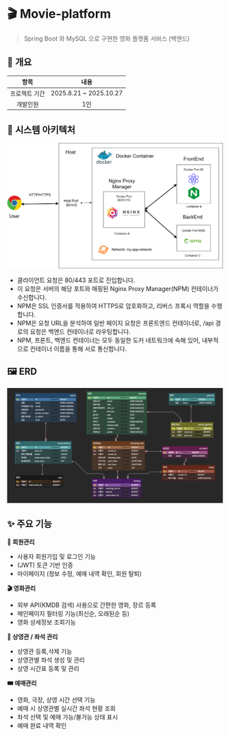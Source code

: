 # 🎬 Movie-platform
> Spring Boot 와 MySQL 으로 구현한 영화 플랫폼 서비스 (백엔드)

## 📆 개요

| 항목 | 내용 |
| :---: | :---: |
| 프로젝트 기간 | 2025.8.21 ~ 2025.10.27 |
| 개발인원 | 1인 |

## 🧩 시스템 아키텍처

![프로젝트 아키텍처](./images/architecture.drawio.png)

* 클라이언트 요청은 80/443 포트로 진입합니다.
* 이 요청은 서버의 해당 포트와 매핑된 Nginx Proxy Manager(NPM) 컨테이너가 수신합니다.
* NPM은 SSL 인증서를 적용하여 HTTPS로 암호화하고, 리버스 프록시 역할을 수행합니다.
* NPM은 요청 URL을 분석하여 일반 페이지 요청은 프론트엔드 컨테이너로, /api 경로의 요청은 백엔드 컨테이너로 라우팅합니다.
* NPM, 프론트, 백엔드 컨테이너는 모두 동일한 도커 네트워크에 속해 있어, 내부적으로 컨테이너 이름을 통해 서로 통신합니다.

## 🖼️ ERD

![ERD 다이어그램](./images/ERD.png)

## ✨ 주요 기능

**👥 회원관리**
  * 사용자 회원가입 및 로그인 기능
  * (JWT) 토큰 기반 인증
  * 마이페이지 (정보 수정, 예매 내역 확인, 회원 탈퇴)

**🎬 영화관리**
  * 외부 API(KMDB 검색) 사용으로 간편한 영화, 장르 등록
  * 메인페이지 필터링 기능(최신순, 오래된순 등)
  * 영화 상세정보 조회기능
  
**🍿 상영관 / 좌석 관리**
  * 상영관 등록,삭제 기능
  * 상영관별 좌석 생성 및 관리
  * 상영 시간표 등록 및 관리
  
**🎟️ 예매관리**
  * 영화, 극장, 상영 시간 선택 기능
  * 예매 시 상영관별 실시간 좌석 현황 조회
  * 좌석 선택 및 예매 가능/불가능 상태 표시
  * 예매 완료 내역 확인
